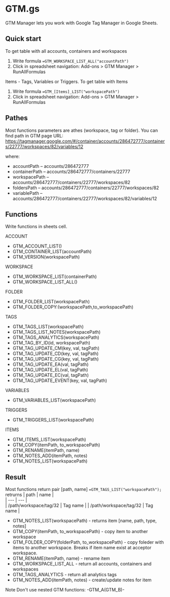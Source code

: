 # GTM.gs 
GTM Manager lets you work with Google Tag Manager in Google Sheets.

## Quick start
To get table with all accounts, containers and workspaces
1. Write formula ```=GTM_WORKSPACE_LIST_ALL("accountPath")```
2. Click in spreadsheet navigation:
Add-ons > GTM Manager > RunAllFormulas

Items - Tags, Variables or Triggers.
To get table with Items
1. Write formula ```=GTM_[Items]_LIST("workspacePath")```
2. Click in spreadsheet navigation:
Add-ons > GTM Manager > RunAllFormulas

## Pathes
Most functions parameters are athes (workspace, tag or folder).
You can find path in GTM page URL:  
https://tagmanager.google.com/#/container/accounts/286472777/containers/22777/workspaces/82/variables/12

where:
* accountPath – accounts/286472777    
* containerPath – accounts/286472777/containers/22777
* workspacePath –  accounts/286472777/containers/22777/workspaces/82
* foldersPath –  accounts/286472777/containers/22777/workspaces/82
* variablePath – accounts/286472777/containers/22777/workspaces/82/variables/12

## Functions
Write functions in sheets cell.

ACCOUNT
* GTM_ACCOUNT_LIST()
* GTM_CONTAINER_LIST(accountPath)
* GTM_VERSION(workspacePath)

WORKSPACE
* GTM_WORKSPACE_LIST(containerPath)
* GTM_WORKSPACE_LIST_ALL()

FOLDER
* GTM_FOLDER_LIST(workspacePath)
* GTM_FOLDER_COPY:(workspacePath,to_workspacePath)

TAGS
* GTM_TAGS_LIST(workspacePath)
* GTM_TAGS_LIST_NOTES(workspacePath)
* GTM_TAGS_ANALYTICS(workspacePath)
* GTM_TAG_BY_ID(id, workspacePath)
* GTM_TAG_UPDATE_CM(key, val, tagPath)
* GTM_TAG_UPDATE_CD(key, val, tagPath)
* GTM_TAG_UPDATE_CG(key, val, tagPath)
* GTM_TAG_UPDATE_EA(val, tagPath)
* GTM_TAG_UPDATE_EL(val, tagPath)
* GTM_TAG_UPDATE_EC(val, tagPath)
* GTM_TAG_UPDATE_EVENT(key, val, tagPath)

VARIABLES
* GTM_VARIABLES_LIST(workspacePath)

TRIGGERS
* GTM_TRIGGERS_LIST(workspacePath)

ITEMS
* GTM_ITEMS_LIST(workspacePath)
* GTM_COPY(itemPath, to_workspacePath)
* GTM_RENAME(itemPath, name)
* GTM_NOTES_ADD(itemPath, notes)
* GTM_NOTES_LIST(workspacePath)
    


## Result
Most functions return pair [path, name]
```=GTM_TAGS_LIST("workspacePath");```
retrurns
| path | name |  
| --- | --- |   
| /path/workspace/tag/32 | Tag name |
| /path/workspace/tag/32 | Tag name |


*  GTM_NOTES_LIST(workspacePath) - returns item [name, path, type, notes]  
* GTM_COPY(itemPath, to_workspacePath) - copy item to another workspace
* GTM_FOLDER_COPY(folderPath, to_workspacePath) - copy foleder with items to another workspace. Breaks if item name exist at acceptor workspace.
* GTM_RENAME(itemPath, name) - rename item
* GTM_WORKSPACE_LIST_ALL - return all accounts, containers and workspaces
* GTM_TAGS_ANALYTICS - return all analytics tags
* GTM_NOTES_ADD(itemPath, notes) - create/update notes for item

Note
Don't use nested GTM functions:
-GTM_A(GTM_B)-
